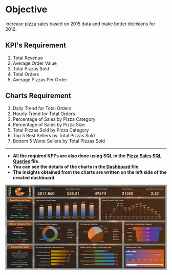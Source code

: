 # Objective
Increase pizza sales based on 2015 data and make better decisions for 2016.

## KPI's Requirement
1. Total Revenue
2. Average Order Value
3. Total Pizzas Sold
4. Total Orders
5. Average Pizzas Per Order

## Charts Requirement
1. Daily Trend for Total Orders
2. Hourly Trend for Total Orders
3. Percentage of Sales by Pizza Category
4. Percentage of Sales by Pizza Size
5. Total Pizzas Sold by Pizza Category
6. Top 5 Best Sellers by Total Pizzas Sold
7. Bottom 5 Worst Sellers by Total Pizzas Sold

-------------------------------------

- **All the required KPI's are also done using SQL in the [Pizza Sales SQL Queries](https://github.com/REXITOR/Pizza_Sales/blob/master/Pizza%20Sales%20SQL%20Queries.docx) file**.
- **You can see the details of the charts in the [Dashboard](https://github.com/REXITOR/Pizza_Sales/blob/master/Dashboard.xlsx) file**.
- **The insights obtained from the charts are written on the left side of the created dashboard**.

![Excel Project Preview](https://github.com/REXITOR/Pizza_Sales/blob/master/Project%20Preview.png)
